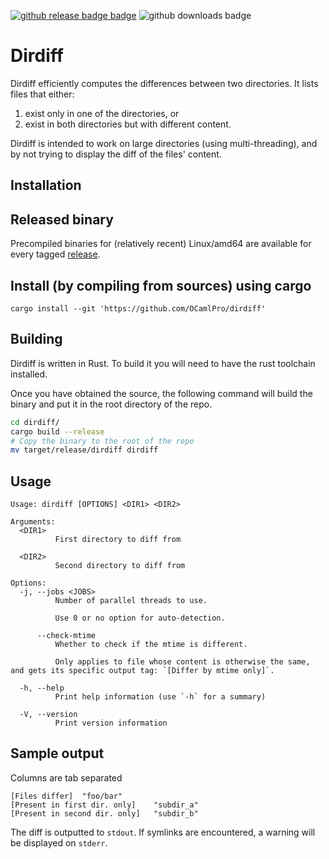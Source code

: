 [![github release badge badge](https://img.shields.io/github/v/release/OCamlPro/dirdiff?style=flat-square)](https://github.com/OCamlPro/dirdiff/releases/latest)
![github downloads badge](https://img.shields.io/github/downloads/OCamlPro/dirdiff/total?style=flat-square)

Dirdiff
=======

Dirdiff efficiently computes the differences between two directories. It lists files that either:

1. exist only in one of the directories, or
2. exist in both directories but with different content.

Dirdiff is intended to work on large directories (using multi-threading), and by not trying to display the diff of the files' content.

Installation
------------

## Released binary

Precompiled binaries for (relatively recent) Linux/amd64 are available for every tagged [release](https://github.com/OCamlPro/dirdiff/releases).

## Install (by compiling from sources) using cargo

```
cargo install --git 'https://github.com/OCamlPro/dirdiff'
```

## Building

Dirdiff is written in Rust. To build it you will need to have the rust toolchain installed. 

Once you have obtained the source, the following command will build the binary and put it in the root directory of the repo.

```bash
cd dirdiff/
cargo build --release
# Copy the binary to the root of the repo
mv target/release/dirdiff dirdiff
```

Usage
-----

```
Usage: dirdiff [OPTIONS] <DIR1> <DIR2>

Arguments:
  <DIR1>
          First directory to diff from

  <DIR2>
          Second directory to diff from

Options:
  -j, --jobs <JOBS>
          Number of parallel threads to use.

          Use 0 or no option for auto-detection.

      --check-mtime
          Whether to check if the mtime is different.

          Only applies to file whose content is otherwise the same, and gets its specific output tag: `[Differ by mtime only]`.

  -h, --help
          Print help information (use `-h` for a summary)

  -V, --version
          Print version information
```

Sample output
-------------

Columns are tab separated

```
[Files differ]	"foo/bar"
[Present in first dir. only]	"subdir_a"
[Present in second dir. only]	"subdir_b"
```

The diff is outputted to `stdout`. If symlinks are encountered, a warning will be displayed on `stderr`.